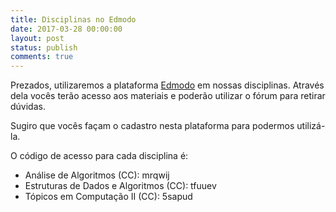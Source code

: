 ```yaml
---
title: Disciplinas no Edmodo
date: 2017-03-28 00:00:00 
layout: post
status: publish
comments: true
---
```


Prezados, utilizaremos a plataforma [Edmodo](http://edmodo.com) em nossas disciplinas. Através dela
vocês terão acesso aos materiais e poderão utilizar o fórum para retirar dúvidas.

Sugiro que vocês façam o cadastro nesta plataforma para podermos utilizá-la.

O código de acesso para cada disciplina é:

* Análise de Algoritmos (CC): mrqwij
* Estruturas de Dados e Algoritmos (CC): tfuuev
* Tópicos em Computação II (CC): 5sapud
